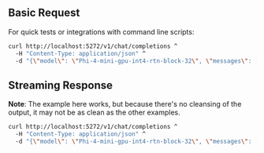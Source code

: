 ## Basic Request

For quick tests or integrations with command line scripts:

```bash
curl http://localhost:5272/v1/chat/completions ^
  -H "Content-Type: application/json" ^
  -d "{\"model\": \"Phi-4-mini-gpu-int4-rtn-block-32\", \"messages\": [{\"role\": \"user\", \"content\": \"Tell me a short story\"}]}"
```

## Streaming Response

**Note**: The example here works, but because there's no cleansing of the output, it may not be as clean as the other examples.

```bash
curl http://localhost:5272/v1/chat/completions ^
  -H "Content-Type: application/json" ^
  -d "{\"model\": \"Phi-4-mini-gpu-int4-rtn-block-32\", \"messages\": [{\"role\": \"user\", \"content\": \"Tell me a short story\"}], \"stream\": true}"
```

